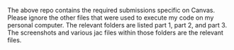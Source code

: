 The above repo contains the required submissions specific on Canvas. Please ignore the other files that were used to execute my code on my personal computer. The relevant folders are listed part 1, part 2, and part 3. The screenshots and various jac files within those folders are the relevant files.
